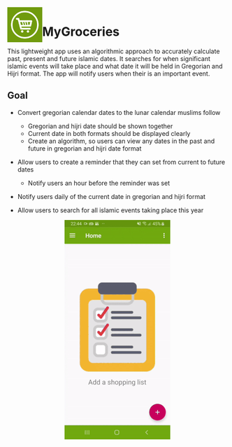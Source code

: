 <img align="left" width="80" height="80" src="https://github.com/ish2nv/MyGroceries/blob/master/logoimg/groceryicon.jpg" alt="Logo">

# MyGroceries

This lightweight app uses an algorithmic approach to accurately calculate past, present and future islamic dates. It searches for when significant islamic events will take place and what date it will be held in Gregorian and Hijri format. The app will notify users when their is an important event.

## Goal

* Convert gregorian calendar dates to the lunar calendar muslims follow
    - Gregorian and hijri date should be shown together
    - Current date in both formats should be displayed clearly
    - Create an algorithm, so users can view any dates in the past and future in gregorian and hijri date format
    
* Allow users to create a reminder that they can set from current to future dates
    - Notify users an hour before the reminder was set
    
* Notify users daily of the current date in gregorian and hijri format

* Allow users to search for all islamic events taking place this year


<p align="center">
  <img src="https://github.com/ish2nv/MyGroceries/blob/master/logoimg/hijrigiftutorial3.gif" alt="app tutorial">
</p>
